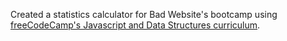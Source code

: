 Created a statistics calculator for Bad Website's bootcamp using [freeCodeCamp's Javascript and Data Structures curriculum](https://www.freecodecamp.org/learn/javascript-algorithms-and-data-structures-v8/learn-advanced-array-methods-by-building-a-statistics-calculator/step-1).
